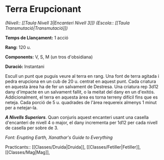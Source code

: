 # Terra Erupcionant

*(Nivell:: [[Taula Nivell 3|Encanteri Nivell 3]]) (Escola:: [[Taula Transmutació|Transmutació]])*

**Temps de Llançament:** 1 acció

**Rang:** 120 u.

**Components:** V, S, M (un tros d'obsidiana)

**Duració:** Instantani

Escull un punt que puguis veure al terra en rang. Una font de terra agitada i pedra erupciona en un cub de 20 u. centrat en aquest punt. Cada criatura en aquesta àrea ha de fer un salvament de Destresa. Una criatura rep 3d12 dany d'impacte en un salvament fallit, o la meitat del dany en un d'exitós. Addicionalment, el terra en aquesta àrea es torna terreny difícil fins que es neteja. Cada porció de 5 u. quadrades de l'àrea requereix almenys 1 minut per a netejar-la.

***A Nivells Superiors***. Quan conjuris aquest encanteri usant una casella d'encanteri de nivell 4 o major, el dany incrementa per 1d12 per cada nivell de casella per sobre de 3.


*Font: Erupting Earth, Xanathar's Guide to Everything*

Practicants:: [[Classes/Druida|Druida]], [[Classes/Fetiller|Fetiller]], [[Classes/Mag|Mag]],